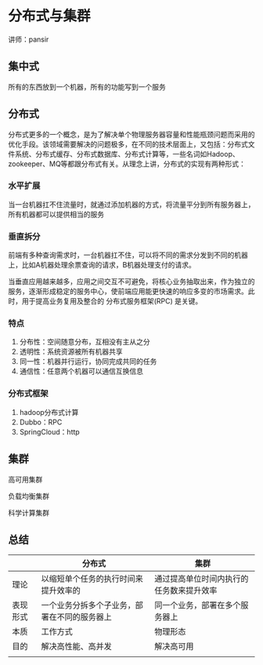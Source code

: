 # 分布式与集群

讲师：pansir

## 集中式

所有的东西放到一个机器，所有的功能写到一个服务

## 分布式

分布式更多的一个概念，是为了解决单个物理服务器容量和性能瓶颈问题而采用的优化手段。该领域需要解决的问题极多，在不同的技术层面上，又包括：分布式文件系统、分布式缓存、分布式数据库、分布式计算等，一些名词如Hadoop、zookeeper、MQ等都跟分布式有关。从理念上讲，分布式的实现有两种形式：

### 水平扩展

当一台机器扛不住流量时，就通过添加机器的方式，将流量平分到所有服务器上，所有机器都可以提供相当的服务

### 垂直拆分

前端有多种查询需求时，一台机器扛不住，可以将不同的需求分发到不同的机器上，比如A机器处理余票查询的请求，B机器处理支付的请求。

当垂直应用越来越多，应用之间交互不可避免，将核心业务抽取出来，作为独立的服务，逐渐形成稳定的服务中心，使前端应用能更快速的响应多变的市场需求。此时，用于提高业务复用及整合的 分布式服务框架(RPC) 是关键。

### 特点

1. 分布性：空间随意分布，互相没有主从之分
2. 透明性：系统资源被所有机器共享
3. 同一性：机器并行运行，协同完成共同的任务
4. 通信性：任意两个机器可以通信互换信息

### 分布式框架

1. hadoop分布式计算
2. Dubbo：RPC
3. SpringCloud：http

## 集群

高可用集群

负载均衡集群

科学计算集群

## 总结

|          | 分布式                                       | 集群                                     |
| -------- | -------------------------------------------- | ---------------------------------------- |
| 理论     | 以缩短单个任务的执行时间来提升效率的         | 通过提高单位时间内执行的任务数来提升效率 |
| 表现形式 | 一个业务分拆多个子业务，部署在不同的服务器上 | 同一个业务，部署在多个服务器上           |
| 本质     | 工作方式                                     | 物理形态                                 |
| 目的     | 解决高性能、高并发                           | 解决高可用                               |
|          |                                              |                                          |

